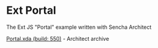 Ext Portal
==========

The Ext JS "Portal" example written with Sencha Architect

[Portal.xda (build: 550)](https://github.com/downloads/SenchaArchitect/Portal/Portal.xda) - Architect archive
